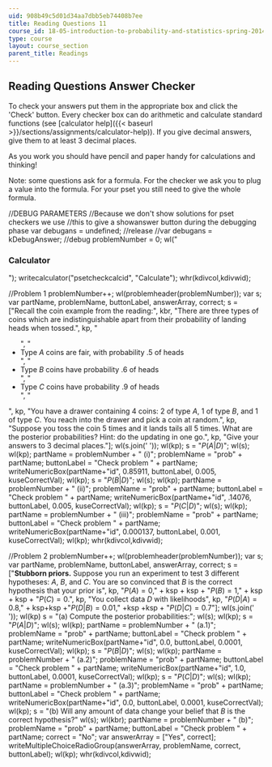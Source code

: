```yaml
---
uid: 908b49c5d01d34aa7dbb5eb74408b7ee
title: Reading Questions 11
course_id: 18-05-introduction-to-probability-and-statistics-spring-2014
type: course
layout: course_section
parent_title: Readings
---
```


Reading Questions Answer Checker
--------------------------------

To check your answers put them in the appropriate box and click the 'Check' button. Every checker box can do arithmetic and calculate standard functions (see [calculator help]({{< baseurl >}}/sections/assignments/calculator-help)). If you give decimal answers, give them to at least 3 decimal places.

As you work you should have pencil and paper handy for calculations and thinking!

Note: some questions ask for a formula. For the checker we ask you to plug a value into the formula. For your pset you still need to give the whole formula.

//DEBUG PARAMETERS //Because we don't show solutions for pset checkers we use //this to give a showanswer button during the debugging phase var debugans = undefined; //release //var debugans = kDebugAnswer; //debug problemNumber = 0; wl("<h3>Calculator</h3>"); writecalculator("psetcheckcalcid", "Calculate"); whr(kdivcol,kdivwid);

//Problem 1 problemNumber++; wl(problemheader(problemNumber)); var s; var partName, problemName, buttonLabel, answerArray, correct; s = \["Recall the coin example from the reading:", kbr, "There are three types of coins which are indistinguishable apart from their probability of landing heads when tossed.", kp, "<ul>", "<li>Type $A$ coins are fair, with probability .5 of heads</li>", "<li>Type $B$ coins have probability .6 of heads</li>", "<li>Type $C$ coins have probability .9 of heads</li>", "</ul>", kp, "You have a drawer containing 4 coins: 2 of type $A$, 1 of type $B$, and 1 of type $C$. You reach into the drawer and pick a coin at random.", kp, "Suppose you toss the coin 5 times and it lands tails all 5 times. What are the posterior probabilities? Hint: do the updating in one go.", kp, "Give your answers to 3 decimal places."\]; wl(s.join(' ')); wl(kp); s = "$P(A|D)$"; wl(s); wl(kp); partName = problemNumber + " (i)"; problemName = "prob" + partName; buttonLabel = "Check problem " + partName; writeNumericBox(partName+"id", 0.85911, buttonLabel, 0.005, kuseCorrectVal); wl(kp); s = "$P(B|D)$"; wl(s); wl(kp); partName = problemNumber + " (ii)"; problemName = "prob" + partName; buttonLabel = "Check problem " + partName; writeNumericBox(partName+"id", .14076, buttonLabel, 0.005, kuseCorrectVal); wl(kp); s = "$P(C|D)$"; wl(s); wl(kp); partName = problemNumber + " (iii)"; problemName = "prob" + partName; buttonLabel = "Check problem " + partName; writeNumericBox(partName+"id", 0.000137, buttonLabel, 0.001, kuseCorrectVal); wl(kp); whr(kdivcol,kdivwid);

//Problem 2 problemNumber++; wl(problemheader(problemNumber)); var s; var partName, problemName, buttonLabel, answerArray, correct; s = \["<b>Stubborn priors.</b> Suppose you run an experiment to test 3 different hypotheses: $A$, $B$, and $C$. You are so convinced that $B$ is the correct hypothesis that your prior is", kp, "$P(A) = 0$," + ksp + ksp + "$P(B) = 1$," + ksp + ksp + "$P(C) = 0.$", kp, "You collect data $D$ with likelihoods", kp, "$P(D|A) = 0.8,$" + ksp+ksp +"$P(D|B) = 0.01$," +ksp +ksp + "$P(D|C) = 0.7$"\]; wl(s.join(' ')); wl(kp) s = "(a) Compute the posterior probabilities:"; wl(s); wl(kp); s = "$P(A|D)$"; wl(s); wl(kp); partName = problemNumber + " (a.1)"; problemName = "prob" + partName; buttonLabel = "Check problem " + partName; writeNumericBox(partName+"id", 0.0, buttonLabel, 0.0001, kuseCorrectVal); wl(kp); s = "$P(B|D)$"; wl(s); wl(kp); partName = problemNumber + " (a.2)"; problemName = "prob" + partName; buttonLabel = "Check problem " + partName; writeNumericBox(partName+"id", 1.0, buttonLabel, 0.0001, kuseCorrectVal); wl(kp); s = "$P(C|D)$"; wl(s); wl(kp); partName = problemNumber + " (a.3)"; problemName = "prob" + partName; buttonLabel = "Check problem " + partName; writeNumericBox(partName+"id", 0.0, buttonLabel, 0.0001, kuseCorrectVal); wl(kp); s = "(b) Will any amount of data change your belief that $B$ is the correct hypothesis?" wl(s); wl(kbr); partName = problemNumber + " (b)"; problemName = "prob" + partName; buttonLabel = "Check problem " + partName; correct = "No"; var answerArray = \["Yes", correct\]; writeMultipleChoiceRadioGroup(answerArray, problemName, correct, buttonLabel); wl(kp); whr(kdivcol,kdivwid);